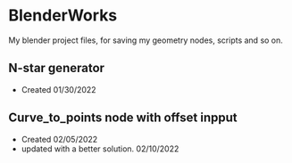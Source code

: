 # BlenderWorks
My blender project files, for saving my geometry nodes, scripts and so on.
## N-star generator
- Created 01/30/2022
## Curve_to_points node with offset inpput
- Created 02/05/2022
- updated with a better solution. 02/10/2022
